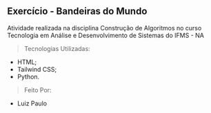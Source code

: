 ## Exercício - Bandeiras do Mundo

Atividade realizada na disciplina Construção de Algoritmos no curso Tecnologia em Análise e Desenvolvimento de Sistemas do IFMS - NA

> Tecnologias Utilizadas:

- HTML;
- Tailwind CSS;
- Python.

> Feito Por:

- Luiz Paulo
